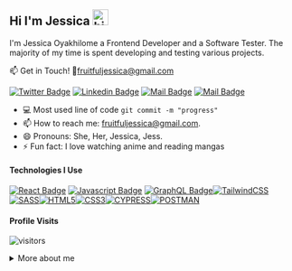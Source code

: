 ## Hi I'm Jessica <img src="https://user-images.githubusercontent.com/1303154/88677602-1635ba80-d120-11ea-84d8-d263ba5fc3c0.gif" width="28px" height="28px" alt="hi">

I'm Jessica Oyakhilome a Frontend Developer and a Software Tester. The majority of my time is spent developing and testing various projects.

:mailbox: Get in Touch! 
:email:fruitfuljessica@gmail.com

[![Twitter Badge](https://img.shields.io/badge/-@OyakhilomeJess1-1ca0f1?style=flat&labelColor=1ca0f1&logo=twitter&logoColor=white&link=https://twitter.com/Ipenywis)](https://twitter.com/OyakhilomeJess1) [![Linkedin Badge](https://img.shields.io/badge/-jessicaoyaks-0e76a8?style=flat&labelColor=0e76a8&logo=linkedin&logoColor=white)](https://www.linkedin.com/in/jessicaoyaks/) [![Mail Badge](https://img.shields.io/badge/-@jessyoyaks-e84393?style=flat&labelColor=e84393&logo=instagram&logoColor=white)](https://www.instagram.com/jessyoyaks/) [![Mail Badge](https://img.shields.io/badge/-fruitfuljessica-c0392b?style=flat&labelColor=c0392b&logo=gmail&logoColor=white)](mailto:fruitfuljessica@gmail.com)

- :computer: Most used line of code `git commit -m "progress"`
- 📫 How to reach me: fruitfuljessica@gmail.com.
- 😄 Pronouns: She, Her, Jessica, Jess.
- ⚡ Fun fact: I love watching anime and reading mangas

#### Technologies I Use

[![React Badge](https://img.shields.io/badge/-React-61DBFB?style=for-the-badge&labelColor=black&logo=react&logoColor=61DBFB)](#) [![Javascript Badge](https://img.shields.io/badge/-Javascript-F0DB4F?style=for-the-badge&labelColor=black&logo=javascript&logoColor=F0DB4F)](#) [![GraphQL Badge](https://img.shields.io/badge/-GraphQl-e535ab?style=for-the-badge&labelColor=black&logo=node.js&logoColor=e535ab)](#)[![TailwindCSS](https://img.shields.io/badge/-tailwindCSS-59C1BD?style=for-the-badge&labelColor=black&logo=tailwindcss&logoColor=59C1BD)](#)[![SASS](https://img.shields.io/badge/-SASS-FF8FB1?style=for-the-badge&labelColor=black&logo=sass&logoColor=FF8FB1)](#)[![HTML5](https://img.shields.io/badge/-HTML5-FD841F?style=for-the-badge&labelColor=black&logo=html5&logoColor=FD841F)](#)[![CSS3](https://img.shields.io/badge/-CSS3-2192FF?style=for-the-badge&labelColor=black&logo=css3&logoColor=2192FF)](#)[![CYPRESS](https://img.shields.io/badge/-CYPRESS-628E90?style=for-the-badge&labelColor=black&logo=cypress&logoColor=628E90)](#)[![POSTMAN](https://img.shields.io/badge/-POSTMAN-FD841F?style=for-the-badge&labelColor=black&logo=postman&logoColor=FD841F)](#)


#### Profile Visits

<!-- ![visitors](https://visitor-badge.glitch.me/badge?page_id=jam-jam200.jam-jam200&left_color=gray&right_color=red) -->
![visitors](https://visitor-badge.glitch.me/badge?page_id=jam-jam200.jam-jam200)


<details>
<summary>More about me</summary>
<br >

I enjoy taking care of kids :smiley:

#### My GitHub Stats

<!--START_SECTION:waka-->

```text
From: 15 November 2022 - To: 05 April 2023

Total Time: 97 hrs 44 mins

JavaScript   47 hrs 5 mins   >>>>>>>>>>>>-------------   48.19 %
CSS          20 hrs 3 mins   >>>>>--------------------   20.52 %
SCSS         17 hrs 8 mins   >>>>---------------------   17.54 %
HTML         9 hrs 39 mins   >>-----------------------   09.88 %
EJS          1 hr 20 mins    -------------------------   01.37 %
JSON         1 hr 6 mins     -------------------------   01.13 %
```

<!--END_SECTION:waka-->

[![Anurag's GitHub stats](https://github-readme-stats.vercel.app/api?username=jam-jam200&hide=contribs,prs&theme=dracula)](https://github.com/anuraghazra/github-readme-stats)

</details>
